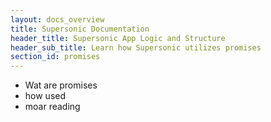 ```yaml
---
layout: docs_overview
title: Supersonic Documentation
header_title: Supersonic App Logic and Structure
header_sub_title: Learn how Supersonic utilizes promises
section_id: promises
---
```


* Wat are promises
* how used
* moar reading
